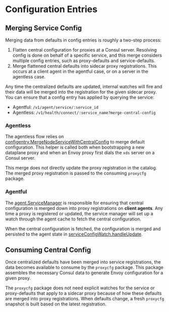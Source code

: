 # Configuration Entries
## Merging Service Config
Merging data from defaults in config entries is roughly a two-step process:
1. Flatten central configuration for proxies at a Consul server. Resolving config is done on behalf of a specific service, and this merge considers multiple config entries, such as proxy-defaults and service-defaults.
2. Merge flattened central defaults into sidecar proxy registrations. This occurs at a client agent in the agentful case, or on a server in the agentless case.

Any time the centralized defaults are updated, internal watches will fire and their data will be merged into the registration for the given sidecar proxy. You can ensure that a config entry has applied by querying the service:
* Agentful: `/v1/agent/service/:service_id`
* Agentless: `/v1/health/connect/:service_name?merge-central-config`

### Agentless
The agentless flow relies on [configentry.MergeNodeServiceWithCentralConfig](https://github.com/hashicorp/consul/blob/0402fd23a349513d3e8d137ddbffcdefcc89838b/agent/configentry/merge_service_config.go) to merge default configuration. This helper is called both when bootstrapping a new dataplane proxy and when an Envoy proxy first dials the `xds` server on a Consul server.

This merge does not directly update the proxy registration in the catalog. The merged proxy registration is passed to the consuming `proxycfg` package.

### Agentful
The [agent.ServiceManager](https://github.com/hashicorp/consul/blob/0402fd23a349513d3e8d137ddbffcdefcc89838b/agent/service_manager.go#LL18) is responsible for ensuring that central configuration is merged down into proxy registrations on **client agents**.  Any time a proxy is registered or updated, the service manager will set up a watch through the agent cache to fetch the central configuration.

When the central configuration is fetched, the configuration is merged and persisted to the agent state in [serviceConfigWatch.handleUpdate](https://github.com/hashicorp/consul/blob/0402fd23a349513d3e8d137ddbffcdefcc89838b/agent/service_manager.go#L256).

## Consuming Central Config
Once centralized defaults have been merged into service registrations, the data becomes available to consume by the `proxycfg` package. This package assembles the necessary Consul data to generate Envoy configuration for a given proxy.

The `proxycfg` package does not need explicit watches for the service or proxy-defaults that apply to a sidecar proxy because of how these defaults are merged into proxy registrations. When defaults change, a fresh `proxycfg` snapshot is built based on the latest registration.

